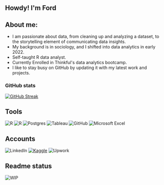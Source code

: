 ## Howdy! I'm Ford

## About me:
- I am passionate about data, from cleaning up and analyzing a dataset, to the storytelling element of communicating data insights.
- My background is in sociology, and I shifted into data analytics in early 2022. 
- Self-taught R data analyst. 
- Currently Enrolled in Thinkful's data analytics bootcamp.
- I like to stay busy on GitHub by updating it with my latest work and projects. 
### GitHub stats
[![GitHub Streak](https://github-readme-streak-stats.herokuapp.com?user=bradfordjohnson&hide_border=true)](https://git.io/streak-stats)

## Tools
![R](https://img.shields.io/badge/R-276DC3?style=for-the-badge&logo=r&logoColor=white)  ![R](https://img.shields.io/badge/RStudio-75AADB?style=for-the-badge&logo=RStudio&logoColor=white)  ![Postgres](https://img.shields.io/badge/postgres-%23316192.svg?style=for-the-badge&logo=postgresql&logoColor=white)  ![Tableau](	https://img.shields.io/badge/Tableau-E97627?style=for-the-badge&logo=Tableau&logoColor=white)  ![GitHub](	https://img.shields.io/badge/GitHub-100000?style=for-the-badge&logo=github&logoColor=white)  ![Microsoft Excel](https://img.shields.io/badge/Microsoft_Excel-217346?style=for-the-badge&logo=microsoft-excel&logoColor=white)  

## Accounts
![LinkedIn](https://img.shields.io/badge/LinkedIn-0077B5?style=for-the-badge&logo=linkedin&logoColor=white)  [![Kaggle](https://img.shields.io/badge/Kaggle-20BEFF?style=for-the-badge&logo=Kaggle&logoColor=white)](https://www.kaggle.com/bradfordjohnson)  ![Upwork](https://img.shields.io/badge/UpWork-6FDA44?style=for-the-badge&logo=Upwork&logoColor=white)

## Readme status
![WIP](https://img.shields.io/badge/WIP-Work%20in%20progress-blue)
